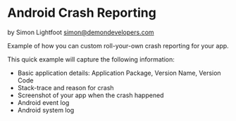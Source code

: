 # Android Crash Reporting
by Simon Lightfoot <simon@demondevelopers.com>

Example of how you can custom roll-your-own crash reporting for your app.

This quick example will capture the following information:
*  Basic application details: Application Package, Version Name, Version Code
*  Stack-trace and reason for crash
*  Screenshot of your app when the crash happened
*  Android event log
*  Android system log

